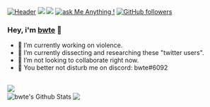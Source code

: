 [![Header](https://raw.githubusercontent.com/SeekYML/About/master/bwte/About.png "Header")](https://github.com/bwte/) 
<img src="https://img.shields.io/website-up-down-green-red/http/fakesite.invalid.svg" />
<img src="https://visitor-badge.glitch.me/badge?page_id=bwte.visitor-badge" /> 
[![ask Me Anything !](https://img.shields.io/badge/Ask%20me-anything-1abc9c.svg)](https://github.com/bwte/bwte)
[![GitHub followers](https://img.shields.io/github/followers/bwte.svg?style=social&label=Follow&maxAge=2592000#annee=BlackLotus)](https://github.com/bwte?tab=followers)

### Hey, i'm [bwte](https://github.com/bwte/) 👋
- 🔭 I’m currently working on violence.
- 🌱 I’m currently dissecting and researching these "twitter users".
- 👯 I’m not looking to collaborate right now.
- 💬 You better not disturb me on discord: bwte#6092
<br />
  <img align="center" src="https://www.codewars.com/users/bwte/badges/large" />
<br />
<a>
  <img align="center" src="https://github-readme-stats.vercel.app/api?username=bwte&show_icons=true&include_all_commits=true&theme=apprentice" alt="bwte's Github Stats" />
</a>
<a>
  <img align="center" src="https://github-readme-stats.vercel.app/api/top-langs/?username=bwte&layout=compact&theme=apprentice" />
</a>
